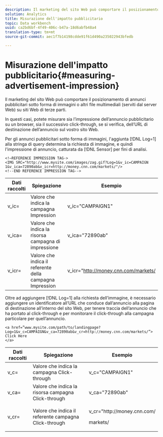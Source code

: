 ```yaml
---
description: Il marketing del sito Web può comportare il posizionamento di annunci pubblicitari sotto forma di immagini o altri file multimediali (serviti dal server Web) su siti Web di terze parti.
solution: Analytics
title: Misurazione dell'impatto pubblicitario
topic: Data workbench
uuid: ca2bd6bf-4f49-406c-b47a-18d6abfb48a4
translation-type: tm+mt
source-git-commit: aec1f7b14198cdde91f61d490a235022943bfedb

---
```



# Misurazione dell&#39;impatto pubblicitario{#measuring-advertisement-impression}

Il marketing del sito Web può comportare il posizionamento di annunci pubblicitari sotto forma di immagini o altri file multimediali (serviti dal server Web) su siti Web di terze parti.

In questi casi, potete misurare sia l’impressione dell’annuncio pubblicitario su un browser, sia il successivo click-through, se si verifica, dell’URL di destinazione dell’annuncio sul vostro sito Web.

Per gli annunci pubblicitari sotto forma di immagini, l&#39;aggiunta [!DNL Log=1] alla stringa di query determina la richiesta di immagine, e quindi l&#39;impressione di annuncio, catturata da [!DNL Sensor] per fini di analisi.

```
<!—REFERENCE IMPRESSION TAG-> 
<IMG SRC="http://www.mysite.com/images/zag.gif?Log=1&v_ic=CAMPAIGN 1&v_ica=72890ab&v_icr=http://money.cnn.com/markets/"/>
<!--END REFERENCE IMPRESSION TAG-->
```

| Dati raccolti | Spiegazione | Esempio |
|---|---|---|
| v_ic= | Valore che indica la campagna Impression | v_ic=&quot;CAMPAIGN1&quot; |
| v_ica= | Valore che indica la risorsa campagna di impressione | v_ica=&quot;72890ab&quot; |
| v_icr= | Valore che indica il referente della campagna Impression | v_icr=&quot;http://money.cnn.com/markets/ |

Oltre ad aggiungere [!DNL Log=1] alla richiesta dell’immagine, è necessario aggiungere un identificatore all’URL che conduce dall’annuncio alla pagina di destinazione all’interno del sito Web, per tenere traccia dell’annuncio che ha portato al click-through e per monitorare il click-through alla campagna particolare per quell’annuncio.

```
<a href=”www.mysite.com/path/to/landingpage?Log=1&v_c=CAMPAIGN&v_ca=72890ab&v_cr=http://money.cnn.com/markets/”>
Click Here
</a>
```

<table id="table_B87134C522EF4AC9BD2AFA6F4A0CF574"> 
 <thead> 
  <tr> 
   <th colname="col1" class="entry"> Dati raccolti </th> 
   <th colname="col2" class="entry"> Spiegazione </th> 
   <th colname="col3" class="entry"> Esempio </th> 
  </tr> 
 </thead>
 <tbody> 
  <tr> 
   <td colname="col1"> v_c= </td> 
   <td colname="col2"> Valore che indica la campagna Click-through </td> 
   <td colname="col3"> v_c="CAMPAIGN1" </td> 
  </tr> 
  <tr> 
   <td colname="col1"> v_ca= </td> 
   <td colname="col2"> Valore che indica la risorsa campagna Click-through </td> 
   <td colname="col3"> v_ca="72890ab" </td> 
  </tr> 
  <tr> 
   <td colname="col1"> v_cr= </td> 
   <td colname="col2"> Valore che indica il referente campagna Click-through </td> 
   <td colname="col3"> <p> <span class="filepath"> v_cr="http://money.cnn.com/</span> </p> <p>markets/ </p> </td> 
  </tr> 
 </tbody> 
</table>

